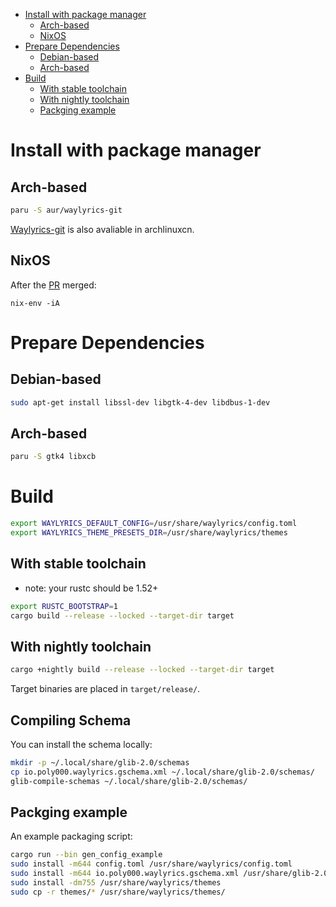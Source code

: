 
- [Install with package manager](#install-with-package-manager)
  - [Arch-based](#arch-based)
  - [NixOS](#nixos)
- [Prepare Dependencies](#prepare-dependencies)
  - [Debian-based](#debian-based)
  - [Arch-based](#arch-based-1)
- [Build](#build)
  - [With stable toolchain](#with-stable-toolchain)
  - [With nightly toolchain](#with-nightly-toolchain)
  - [Packging example](#packging-example)


# Install with package manager

## Arch-based

```bash
paru -S aur/waylyrics-git
```

[Waylyrics-git](https://github.com/archlinuxcn/repo/tree/master/archlinuxcn/waylyrics-git) is also avaliable in archlinuxcn.

## NixOS

After the [PR](https://github.com/NixOS/nixpkgs/pull/231984) merged:

```
nix-env -iA 
```

# Prepare Dependencies

## Debian-based

```bash
sudo apt-get install libssl-dev libgtk-4-dev libdbus-1-dev
```

## Arch-based

```bash
paru -S gtk4 libxcb
```

# Build

```bash
export WAYLYRICS_DEFAULT_CONFIG=/usr/share/waylyrics/config.toml
export WAYLYRICS_THEME_PRESETS_DIR=/usr/share/waylyrics/themes
```

## With stable toolchain

* note: your rustc should be 1.52+

```bash
export RUSTC_BOOTSTRAP=1
cargo build --release --locked --target-dir target
```

## With nightly toolchain

```bash
cargo +nightly build --release --locked --target-dir target
```

Target binaries are placed in `target/release/`.

## Compiling Schema

You can install the schema locally:

```bash
mkdir -p ~/.local/share/glib-2.0/schemas
cp io.poly000.waylyrics.gschema.xml ~/.local/share/glib-2.0/schemas/
glib-compile-schemas ~/.local/share/glib-2.0/schemas/
```

## Packging example

An example packaging script:

```bash
cargo run --bin gen_config_example
sudo install -m644 config.toml /usr/share/waylyrics/config.toml
sudo install -m644 io.poly000.waylyrics.gschema.xml /usr/share/glib-2.0/schemas/
sudo install -dm755 /usr/share/waylyrics/themes
sudo cp -r themes/* /usr/share/waylyrics/themes/
```